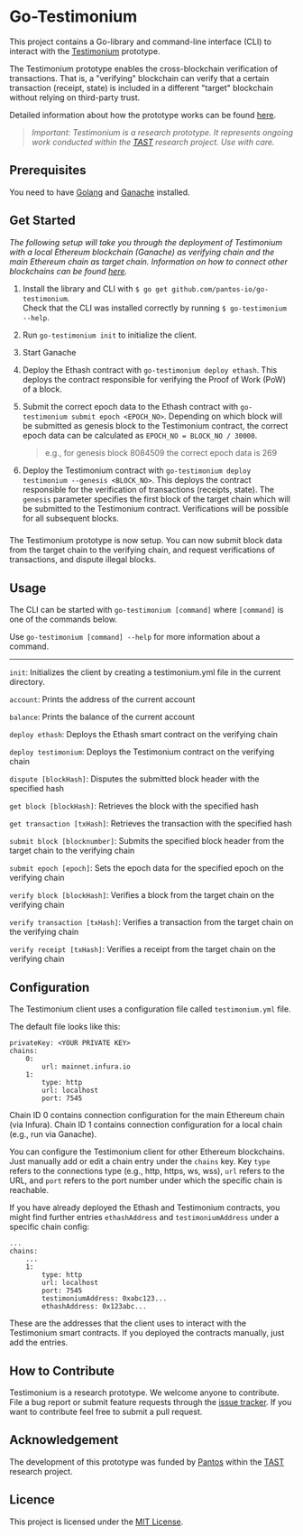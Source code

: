 # Go-Testimonium
This project contains a Go-library and command-line interface (CLI) to interact with the [Testimonium](https://github.com/pantos-io/testimonium) prototype.
 
The Testimonium prototype enables the cross-blockchain verification of transactions. 
That is, a "verifying" blockchain can verify that a certain transaction (receipt, state) is included 
in a different "target" blockchain without relying on third-party trust.

Detailed information about how the prototype works can be found [here](https://dsg.tuwien.ac.at/projects/tast/pub/tast-white-paper-6.pdf).

> _Important: Testimonium is a research prototype. 
    It represents ongoing work conducted within the [TAST](https://dsg.tuwien.ac.at/projects/tast/) 
    research project. Use with care._
## Prerequisites
You need to have [Golang](https://golang.org/doc/install) and [Ganache](https://www.trufflesuite.com/ganache) installed. 
## Get Started
_The following setup will take you through the deployment of Testimonium with a local Ethereum blockchain (Ganache)
as verifying chain and the main Ethereum chain as target chain.
Information on how to connect other blockchains can be found [here](#Configuration)._


1. Install the library and CLI with `$ go get github.com/pantos-io/go-testimonium`.  
Check that the CLI was installed correctly by running `$ go-testimonium --help`.

2. Run `go-testimonium init` to initialize the client.

3. Start Ganache

4. Deploy the Ethash contract with `go-testimonium deploy ethash`. 
This deploys the contract responsible for verifying the Proof of Work (PoW) of a block.

5. Submit the correct epoch data to the Ethash contract with `go-testimonium submit epoch <EPOCH_NO>`.
Depending on which block will be submitted as genesis block to the Testimonium contract, 
the correct epoch data can be calculated as `EPOCH_NO = BLOCK_NO / 30000`. 
    > e.g., for genesis block 8084509 the correct epoch data is 269

6. Deploy the Testimonium contract with `go-testimonium deploy testimonium --genesis <BLOCK_NO>`.
This deploys the contract responsible for the verification of transactions (receipts, state). 
The `genesis` parameter specifies the first block of the target chain which will be submitted to 
the Testimonium contract. Verifications will be possible for all subsequent blocks.

###
The Testimonium prototype is now setup. 
You can now submit block data from the target chain to the verifying chain, 
and request verifications of transactions, and dispute illegal blocks. 

## Usage
The CLI can be started with `go-testimonium [command]` where `[command]` is one of the commands below.

Use `go-testimonium [command] --help` for more information about a command.

---

`init`: Initializes the client by creating a testimonium.yml file in the current directory.

`account`: Prints the address of the current account

`balance`: Prints the balance of the current account

`deploy ethash`: Deploys the Ethash smart contract on the verifying chain

`deploy testimonium`: Deploys the Testimonium contract on the verifying chain

`dispute [blockHash]`: Disputes the submitted block header with the specified hash

`get block [blockHash]`: Retrieves the block with the specified hash

`get transaction [txHash]`: Retrieves the transaction with the specified hash

`submit block [blocknumber]`: Submits the specified block header from the target chain to the verifying chain

`submit epoch [epoch]`: Sets the epoch data for the specified epoch on the verifying chain

`verify block [blockHash]`: Verifies a block from the target chain on the verifying chain

`verify transaction [txHash]`: Verifies a transaction from the target chain on the verifying chain

`verify receipt [txHash]`: Verifies a receipt from the target chain on the verifying chain


## Configuration
The Testimonium client uses a configuration file called `testimonium.yml` file.

The default file looks like this:

    privateKey: <YOUR PRIVATE KEY>
    chains:
        0:
            url: mainnet.infura.io
        1:
            type: http
            url: localhost
            port: 7545

Chain ID 0 contains connection configuration for the main Ethereum chain (via Infura).
Chain ID 1 contains connection configuration for a local chain (e.g., run via Ganache).

You can configure the Testimonium client for other Ethereum blockchains.
Just manually add or edit a chain entry under the `chains` key.
Key `type` refers to the connections type (e.g., http, https, ws, wss), 
`url` refers to the URL, 
and `port` refers to the port number under which the specific chain is reachable.

If you have already deployed the Ethash and Testimonium contracts, you might find further entries
`ethashAddress` and `testimoniumAddress` under a specific chain config:

    ...
    chains:
        ...
        1:
            type: http
            url: localhost
            port: 7545
            testimoniumAddress: 0xabc123...
            ethashAddress: 0x123abc...

These are the addresses that the client uses to interact with the Testimonium smart contracts.
If you deployed the contracts manually, just add the entries. 

## How to Contribute
Testimonium is a research prototype. We welcome anyone to contribute.
File a bug report or submit feature requests through the [issue tracker](https://github.com/pantos-io/go-testimonium/issues). 
If you want to contribute feel free to submit a pull request.

## Acknowledgement
The development of this prototype was funded by [Pantos](https://pantos.io/) within the [TAST](https://dsg.tuwien.ac.at/projects/tast/) research project.

## Licence
This project is licensed under the [MIT License](LICENSE).
